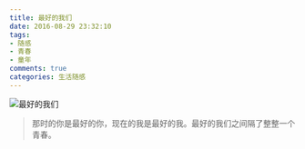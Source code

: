 ```yaml
---
title: 最好的我们
date: 2016-08-29 23:32:10
tags:
- 随感
- 青春
- 童年
comments: true
categories: 生活随感
---
```

![最好的我们](http://ockhcbepk.bkt.clouddn.com/bestUs.jpg?watermark/2/text/QOmbtuWjueWNmuWuog==/font/5a6L5L2T/fontsize/700/fill/I0VGRUZFRg==/dissolve/100/gravity/SouthEast/dx/20/dy/20)

>那时的你是最好的你，现在的我是最好的我。最好的我们之间隔了整整一个青春。


